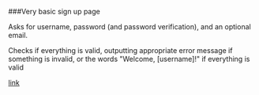###Very basic sign up page

Asks for username, password (and password verification), and an optional email.

Checks if everything is valid, outputting appropriate error message if something is invalid, or the words "Welcome, \[username\]!" if everything is valid

[link](http://signup-1198.appspot.com/)
